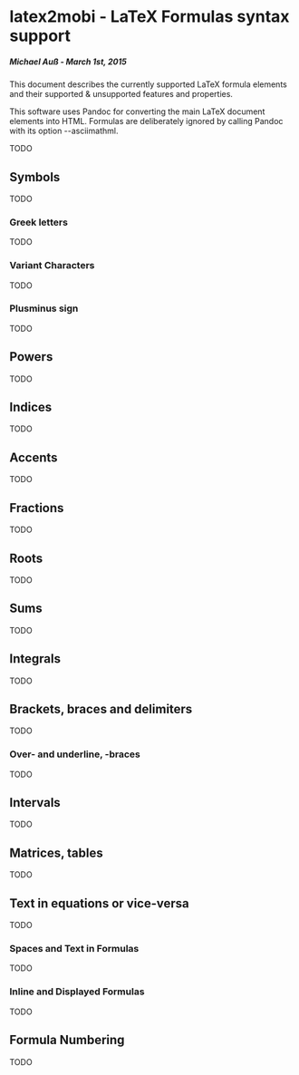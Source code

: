 # latex2mobi - LaTeX Formulas syntax support
##### Michael Auß - March 1st, 2015

This document describes the currently supported LaTeX formula elements and their supported & unsupported features and properties.

This software uses Pandoc for converting the main LaTeX document elements into HTML.
Formulas are deliberately ignored by calling Pandoc with its option --asciimathml.

TODO


## Symbols

TODO

### Greek letters

TODO

### Variant Characters

TODO

### Plusminus sign

TODO

## Powers

TODO

## Indices

TODO

## Accents

TODO

## Fractions

TODO

## Roots

TODO

## Sums

TODO

## Integrals

TODO

## Brackets, braces and delimiters

TODO

### Over- and underline, -braces

TODO

## Intervals

TODO

## Matrices, tables

TODO

## Text in equations or vice-versa

TODO

### Spaces and Text in Formulas

TODO

### Inline and Displayed Formulas

TODO

## Formula Numbering

TODO